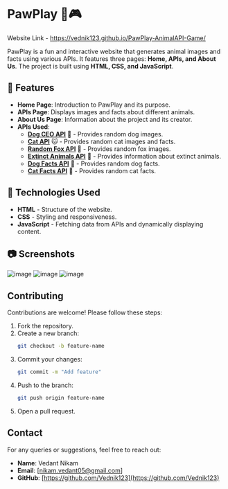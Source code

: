# PawPlay 🐾🎮

Website Link -  https://vednik123.github.io/PawPlay-AnimalAPI-Game/

PawPlay is a fun and interactive website that generates animal images and facts using various APIs. It features three pages: **Home, APIs, and About Us**. The project is built using **HTML, CSS, and JavaScript**.

## 🌟 Features
- **Home Page**: Introduction to PawPlay and its purpose.
- **APIs Page**: Displays images and facts about different animals.
- **About Us Page**: Information about the project and its creator.
- **APIs Used**:
  - **[Dog CEO API](https://dog.ceo/api/breeds/image/random)** 🐶 - Provides random dog images.
  - **[Cat API](https://api.thecatapi.com/v1/images/search)** 🐱 - Provides random cat images and facts.
  - **[Random Fox API](https://randomfox.ca/floof/)** 🦊 - Provides random fox images.
  - **[Extinct Animals API](https://extinct-api.herokuapp.com/api/v1/animal/)** 🦖 - Provides information about extinct animals.
  - **[Dog Facts API](https://dog-api.kinduff.com/api/facts)** 📖 - Provides random dog facts.
  - **[Cat Facts API](https://catfact.ninja/fact/)** 📖 - Provides random cat facts.

## 🚀 Technologies Used
- **HTML** - Structure of the website.
- **CSS** - Styling and responsiveness.
- **JavaScript** - Fetching data from APIs and dynamically displaying content.

## 📷 Screenshots
![image](https://github.com/user-attachments/assets/97b1251e-a8cf-4a41-aab7-a15ea1496ead)
![image](https://github.com/user-attachments/assets/d9f130b9-0ea9-4c24-a5ed-40d752531049)
![image](https://github.com/user-attachments/assets/9afe1011-d17d-42a0-85b2-3564accc1d10)

## Contributing
Contributions are welcome! Please follow these steps:
1. Fork the repository.
2. Create a new branch:
   ```bash
   git checkout -b feature-name
   ```
3. Commit your changes:
   ```bash
   git commit -m "Add feature"
   ```
4. Push to the branch:
   ```bash
   git push origin feature-name
   ```
5. Open a pull request.

## Contact
For any queries or suggestions, feel free to reach out:
- **Name**: Vedant Nikam
- **Email**: [nikam.vedant05@gmail.com]
- **GitHub**: [https://github.com/Vednik123](https://github.com/Vednik123)
